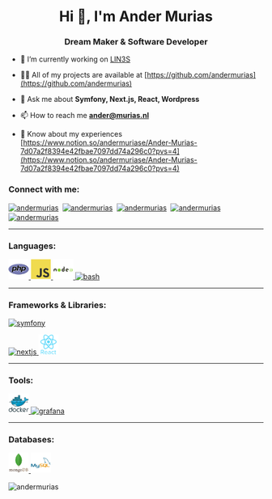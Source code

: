 <h1 align="center">Hi 👋, I'm Ander Murias</h1>
<h3 align="center">Dream Maker & Software Developer</h3>

- 🔭 I’m currently working on [LIN3S](https://lin3s.com)

- 👨‍💻 All of my projects are available at [https://github.com/andermurias](https://github.com/andermurias)

- 💬 Ask me about **Symfony, Next.js, React, Wordpress**

- 📫 How to reach me **ander@murias.nl**

- 📄 Know about my experiences [https://www.notion.so/andermuriase/Ander-Murias-7d07a2f8394e42fbae7097dd74a296c0?pvs=4](https://www.notion.so/andermuriase/Ander-Murias-7d07a2f8394e42fbae7097dd74a296c0?pvs=4)

<h3 align="left">Connect with me:</h3>
<p align="left">
  <a href="https://instagram.com/andermurias" target="blank"><img align="center" src="https://raw.githubusercontent.com/rahuldkjain/github-profile-readme-generator/master/src/images/icons/Social/instagram.svg" alt="andermurias" height="30" width="40" /></a>&nbsp;&nbsp;<a href="https://twitter.com/andermurias" target="blank"><img align="center" src="https://raw.githubusercontent.com/rahuldkjain/github-profile-readme-generator/master/src/images/icons/Social/twitter.svg" alt="andermurias" height="30" width="40" /></a>&nbsp;&nbsp;<a href="https://linkedin.com/in/andermurias" target="blank"><img align="center" src="https://raw.githubusercontent.com/rahuldkjain/github-profile-readme-generator/master/src/images/icons/Social/linked-in-alt.svg" alt="andermurias" height="30" width="40" /></a>&nbsp;&nbsp;<a href="https://codepen.io/andermurias" target="blank"><img align="center" src="https://raw.githubusercontent.com/rahuldkjain/github-profile-readme-generator/master/src/images/icons/Social/codepen.svg" alt="andermurias" height="30" width="40" /></a>&nbsp;&nbsp;<a href="https://codesandbox.com/andermurias" target="blank"><img align="center" src="https://raw.githubusercontent.com/rahuldkjain/github-profile-readme-generator/master/src/images/icons/Social/codesandbox.svg" alt="andermurias" height="30" width="40" /></a>
</p>

<hr/>

<h3 align="left">Languages:</h3>
<p align="left">
<a href="https://www.php.net" target="_blank" rel="noreferrer"> <img src="https://raw.githubusercontent.com/devicons/devicon/master/icons/php/php-original.svg" alt="php" width="40" height="40"/> </a><a href="https://developer.mozilla.org/en-US/docs/Web/JavaScript" target="_blank" rel="noreferrer"> <img src="https://raw.githubusercontent.com/devicons/devicon/master/icons/javascript/javascript-original.svg" alt="javascript" width="40" height="40"/> </a><a href="https://nodejs.org" target="_blank" rel="noreferrer"> <img src="https://raw.githubusercontent.com/devicons/devicon/master/icons/nodejs/nodejs-original-wordmark.svg" alt="nodejs" width="40" height="40"/> </a><a href="https://www.gnu.org/software/bash/" target="_blank" rel="noreferrer"> <img src="https://www.vectorlogo.zone/logos/gnu_bash/gnu_bash-icon.svg" alt="bash" width="40" height="40"/> </a> 
</p>

<hr/>

<h3 align="left">Frameworks & Libraries:</h3>
<p align="left">
<a href="https://symfony.com" target="_blank" rel="noreferrer"> <img src="https://symfony.com/logos/symfony_black_03.svg" alt="symfony" width="40" height="40"/> </a> </p><a href="https://nextjs.org/" target="_blank" rel="noreferrer"> <img src="https://cdn.worldvectorlogo.com/logos/nextjs-2.svg" alt="nextjs" width="40" height="40"/> </a><a href="https://reactjs.org/" target="_blank" rel="noreferrer"> <img src="https://raw.githubusercontent.com/devicons/devicon/master/icons/react/react-original-wordmark.svg" alt="react" width="40" height="40"/> </a>
</p>
<hr/>
<h3 align="left">Tools:</h3>
  
<p align="left">
<a href="https://www.docker.com/" target="_blank" rel="noreferrer"> <img src="https://raw.githubusercontent.com/devicons/devicon/master/icons/docker/docker-original-wordmark.svg" alt="docker" width="40" height="40"/> </a><a href="https://grafana.com" target="_blank" rel="noreferrer"> <img src="https://www.vectorlogo.zone/logos/grafana/grafana-icon.svg" alt="grafana" width="40" height="40"/> </a>
</p>

<hr/>

<h3 align="left">Databases:</h3>
<p align="left">
<a href="https://www.mongodb.com/" target="_blank" rel="noreferrer"> <img src="https://raw.githubusercontent.com/devicons/devicon/master/icons/mongodb/mongodb-original-wordmark.svg" alt="mongodb" width="40" height="40"/> </a><a href="https://www.mysql.com/" target="_blank" rel="noreferrer"> <img src="https://raw.githubusercontent.com/devicons/devicon/master/icons/mysql/mysql-original-wordmark.svg" alt="mysql" width="40" height="40"/></a>
</p>

<p><img align="center" src="https://github-readme-stats.vercel.app/api/top-langs?username=andermurias&show_icons=true&locale=es&layout=compact" alt="andermurias" /></p>
